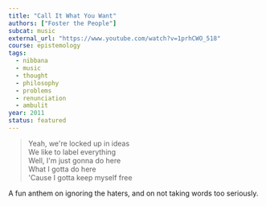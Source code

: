 ```yaml
---
title: "Call It What You Want"
authors: ["Foster the People"]
subcat: music
external_url: "https://www.youtube.com/watch?v=1prhCWO_518"
course: epistemology
tags:
  - nibbana
  - music
  - thought
  - philosophy
  - problems
  - renunciation
  - ambulit
year: 2011
status: featured
---
```


> Yeah, we're locked up in ideas  
We like to label everything  
Well, I'm just gonna do here  
What I gotta do here  
'Cause I gotta keep myself free

A fun anthem on ignoring the haters, and on not taking words too seriously.
